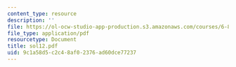 ```yaml
---
content_type: resource
description: ''
file: https://ol-ocw-studio-app-production.s3.amazonaws.com/courses/6-854j-advanced-algorithms-fall-2005/9c1a58d5c2c48af02376ad60dce77237_sol12.pdf
file_type: application/pdf
resourcetype: Document
title: sol12.pdf
uid: 9c1a58d5-c2c4-8af0-2376-ad60dce77237
---
```

